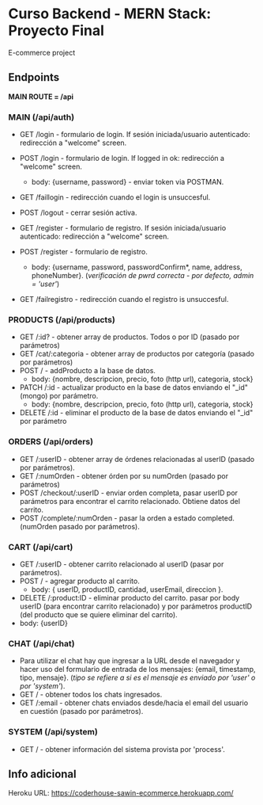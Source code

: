 # Curso Backend - MERN Stack: Proyecto Final
E-commerce project

## **Endpoints**

**MAIN ROUTE = /api**

### MAIN (/api/auth)

* GET /login - formulario de login. If sesión iniciada/usuario autenticado: redirección a "welcome" screen.
* POST /login - formulario de login. If logged in ok: redirección a "welcome" screen. 
  * body: {username, password} - enviar token via POSTMAN.
* GET /faillogin - redirección cuando el login is unsuccesful.
* POST /logout - cerrar sesión activa.

* GET /register - formulario de registro. If sesión iniciada/usuario autenticado: redirección a "welcome" screen.
* POST /register - formulario de registro. 
  * body: {username, password, passwordConfirm*, name, address, phoneNumber}. (*verificación de pwrd correcta - por defecto, admin = 'user'*)
* GET /failregistro - redirección cuando el registro is unsuccesful.

### PRODUCTS (/api/products)

* GET /:id? - obtener array de productos. Todos o por ID (pasado por parámetros)
* GET /cat/:categoria - obtener array de productos por categoría (pasado por parámetros)
* POST / - addProducto a la base de datos.
  * body: {nombre, descripcion, precio, foto (http url), categoria, stock} 
* PATCH /:id - actualizar producto en la base de datos enviando el "_id" (mongo) por parámetro.
  * body: {nombre, descripcion, precio, foto (http url), categoria, stock} 
* DELETE /:id - eliminar el producto de la base de datos enviando el "_id" por parámetro

### ORDERS (/api/orders)

* GET /:userID - obtener array de órdenes relacionadas al userID (pasado por parámetros). 
* GET /:numOrden - obtener órden por su numOrden (pasado por parámetros)
* POST /checkout/:userID - enviar orden completa, pasar userID por parámetros para encontrar el carrito relacionado. Obtiene datos del carrito.
* POST /complete/:numOrden - pasar la orden a estado completed. (numOrden pasado por parámetros).

### CART (/api/cart)

* GET /:userID - obtener carrito relacionado al userID (pasar por parámetros).
* POST / - agregar producto al carrito.
  * body: { userID, productID, cantidad, userEmail, direccion }.
* DELETE /:product:ID - eliminar producto del carrito. pasar por body userID (para encontrar carrito relacionado) y por parámetros productID (del producto que se quiere eliminar del carrito).
 * body: {userID}

### CHAT (/api/chat)

* Para utilizar el chat hay que ingresar a la URL desde el navegador y hacer uso del formulario de entrada de los mensajes: {email, timestamp, tipo, mensaje}. (*tipo se refiere a si es el mensaje es enviado por 'user' o por 'system'*).
* GET / - obtener todos los chats ingresados.
* GET /:email - obtener chats enviados desde/hacia el email del usuario en cuestión (pasado por parámetros).

### SYSTEM (/api/system)

* GET / - obtener información del sistema provista por 'process'.

## Info adicional

Heroku URL: https://coderhouse-sawin-ecommerce.herokuapp.com/

